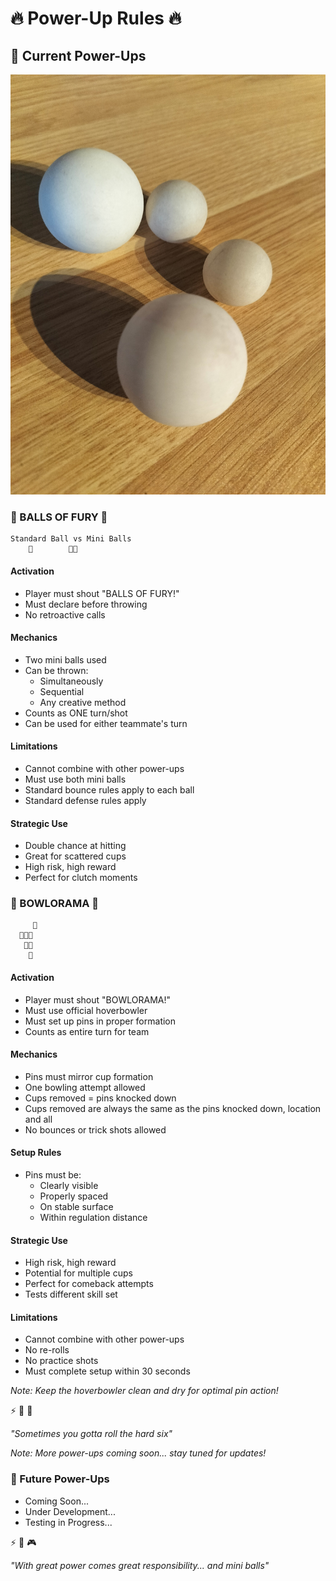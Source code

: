 # 🔥 Power-Up Rules 🔥

## 🌟 Current Power-Ups

![Balls](./images/balls.jpg)


### 👊 BALLS OF FURY 👊
```
Standard Ball vs Mini Balls
    🏐        🔴🔴
```

#### Activation
- Player must shout "BALLS OF FURY!"
- Must declare before throwing
- No retroactive calls

#### Mechanics
- Two mini balls used
- Can be thrown:
  - Simultaneously
  - Sequential
  - Any creative method
- Counts as ONE turn/shot
- Can be used for either teammate's turn

#### Limitations
- Cannot combine with other power-ups
- Must use both mini balls
- Standard bounce rules apply to each ball
- Standard defense rules apply

#### Strategic Use
- Double chance at hitting
- Great for scattered cups
- High risk, high reward
- Perfect for clutch moments

### 🎳 BOWLORAMA 🎳
```
     🎳
  🎯🎯🎯
   🎯🎯
    🎯
```

#### Activation
- Player must shout "BOWLORAMA!"
- Must use official hoverbowler
- Must set up pins in proper formation
- Counts as entire turn for team

#### Mechanics
- Pins must mirror cup formation
- One bowling attempt allowed
- Cups removed = pins knocked down
- Cups removed are always the same as the pins knocked down, location and all
- No bounces or trick shots allowed

#### Setup Rules
- Pins must be:
  - Clearly visible
  - Properly spaced
  - On stable surface
  - Within regulation distance

#### Strategic Use
- High risk, high reward
- Potential for multiple cups
- Perfect for comeback attempts
- Tests different skill set

#### Limitations
- Cannot combine with other power-ups
- No re-rolls
- No practice shots
- Must complete setup within 30 seconds

*Note: Keep the hoverbowler clean and dry for optimal pin action!* 

⚡️ 🎳 🎯

*"Sometimes you gotta roll the hard six"*

*Note: More power-ups coming soon... stay tuned for updates!* 

### 💫 Future Power-Ups
- Coming Soon...
- Under Development...
- Testing in Progress...

⚡️ 🎯 🎮

*"With great power comes great responsibility... and mini balls"*